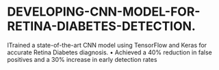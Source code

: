 # DEVELOPING-CNN-MODEL-FOR-RETINA-DIABETES-DETECTION.
 ITrained a state-of-the-art CNN model using TensorFlow and Keras for accurate Retina Diabetes diagnosis. • Achieved a 40% reduction in false positives and a 30% increase in early detection rates
